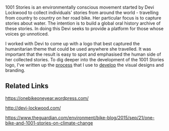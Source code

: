 1001 Stories is an environmentally conscious movement started by Devi Lockwood to collect individuals' stories from around the world - travelling from country to country on her road bike.  Her particular focus is to capture stories about water. The intention is to build a global oral history archive of these stories.  In doing this Devi seeks to provide a platform for those whose voices go unnoticed.

I worked with Devi to come up with a logo that best captured the humanitarian theme that could be used anywhere she travelled. It was important that the result is easy to spot and emphasised the human side of her collected stories. To dig deeper into the development of the 1001 Stories logo, I've written up the [process]() that I use to [develop]() the visual designs and branding.  

## Related Links

https://onebikeoneyear.wordpress.com/

http://devi-lockwood.com/

https://www.theguardian.com/environment/bike-blog/2015/sep/21/one-bike-and-1001-stories-on-climate-change
